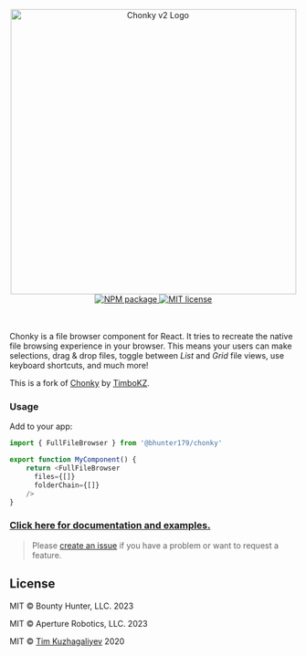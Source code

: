 <p align="center">
    <img src="https://chonky.io/chonky-logo-v2.png" alt="Chonky v2 Logo" width="500" />
    <br />
    <a href="https://www.npmjs.com/package/@bhunter179/chonky">
        <img
            alt="NPM package"
            src="https://img.shields.io/npm/v/@bhunter179/chonky.svg?style=flat&colorB=ffac5c"
        />
    </a>
    <a href="https://tldrlegal.com/license/mit-license">
        <img
            alt="MIT license"
            src="https://img.shields.io/npm/l/chonky?style=flat&colorB=dcd67a"
        />
    </a>
    <br />
    <br />
    <br />
</p>

Chonky is a file browser component for React. It tries to recreate the native file
browsing experience in your browser. This means your users can make selections, drag
& drop files, toggle between _List_ and _Grid_ file views, use keyboard shortcuts, and
much more!

This is a fork of [Chonky] by [TimboKZ].

[Chonky]: https://github.com/TimboKZ/Chonky
[TimboKZ]: https://github.com/TimboKZ

### Usage

Add to your app:

```typescript
import { FullFileBrowser } from '@bhunter179/chonky'

export function MyComponent() {
    return <FullFileBrowser
      files={[]}
      folderChain={[]}
    />
}
```

### [Click here for documentation and examples.](https://chonky.io/)

> Please [create an issue](https://github.com/aperturerobotics/react-chonky/issues) if you have a
> problem or want to request a feature.

## License

MIT © Bounty Hunter, LLC. 2023

MIT © Aperture Robotics, LLC. 2023

MIT © [Tim Kuzhagaliyev](https://github.com/TimboKZ) 2020
